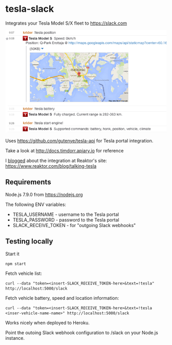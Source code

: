 tesla-slack
===========

Integrates your Tesla Model S/X fleet to https://slack.com

!["Slack integration screenshot"](screenshot.png)

Uses https://github.com/gutenye/tesla-api for Tesla portal integration.

Take a look at http://docs.timdorr.apiary.io for reference

I [blogged](blogpost.md) about the integration at Reaktor's site: https://www.reaktor.com/blog/talking-tesla

Requirements
------------

Node.js 7.9.0 from https://nodejs.org

The following ENV variables:
* TESLA_USERNAME - username to the Tesla portal
* TESLA_PASSWORD - password to the Tesla portal
* SLACK_RECEIVE_TOKEN - for "outgoing Slack webhooks"

Testing locally
---------------

Start it

    npm start

Fetch vehicle list:

    curl --data "token=<insert-SLACK_RECEIVE_TOKEN-here>&text=!tesla" http://localhost:5000/slack

Fetch vehicle battery, speed and location information:

    curl --data "token=<insert-SLACK_RECEIVE_TOKEN-here>&text=!tesla <inser-vehicle-name-name>" http://localhost:5000/slack

Works nicely when deployed to Heroku.

Point the outoing Slack webhook configuration to /slack on your Node.js instance.
